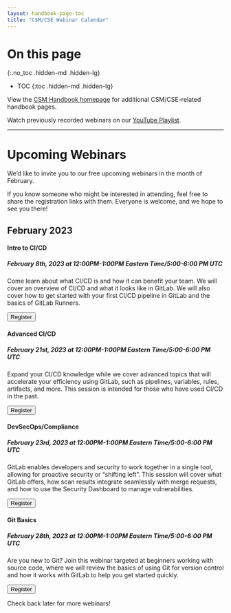 ```yaml
---
layout: handbook-page-toc
title: "CSM/CSE Webinar Calendar"
---
```

# On this page
{:.no_toc .hidden-md .hidden-lg}

- TOC
{:toc .hidden-md .hidden-lg}

View the [CSM Handbook homepage](/handbook/customer-success/csm/) for additional CSM/CSE-related handbook pages.

Watch previously recorded webinars on our [YouTube Playlist](https://www.youtube.com/playlist?list=PL05JrBw4t0Kpczt4pRtyF147Uvn2bGGvq).

---

# Upcoming Webinars

We’d like to invite you to our free upcoming webinars in the month of February.

If you know someone who might be interested in attending, feel free to share the registration links with them. Everyone is welcome, and we hope to see you there!

## February 2023

#### Intro to CI/CD
##### February 8th, 2023 at 12:00PM-1:00PM Eastern Time/5:00-6:00 PM UTC

Come learn about what CI/CD is and how it can benefit your team. We will cover an overview of CI/CD and what it looks like in GitLab. We will also cover how to get started with your first CI/CD pipeline in GitLab and the basics of GitLab Runners.

[<button class="btn btn-primary" type="button">Register</button>](https://gitlab.zoom.us/webinar/register/WN_g76U2DbZRE-XeYOWCbdIQQ)

#### Advanced CI/CD
##### February 21st, 2023 at 12:00PM-1:00PM Eastern Time/5:00-6:00 PM UTC

Expand your CI/CD knowledge while we cover advanced topics that will accelerate your efficiency using GitLab, such as pipelines, variables, rules, artifacts, and more. This session is intended for those who have used CI/CD in the past.

[<button class="btn btn-primary" type="button">Register</button>](https://gitlab.zoom.us/webinar/register/WN_9cCjKrT3R1-pGKOCYM--sQ)

#### DevSecOps/Compliance
##### February 23rd, 2023 at 12:00PM-1:00PM Eastern Time/5:00-6:00 PM UTC

GitLab enables developers and security to work together in a single tool, allowing for proactive security or “shifting left”. This session will cover what GitLab offers, how scan results integrate seamlessly with merge requests, and how to use the Security Dashboard to manage vulnerabilities.

[<button class="btn btn-primary" type="button">Register</button>](https://gitlab.zoom.us/webinar/register/WN_TPHOE_SFRQGZzGnTJ-HJ2Q)

#### Git Basics
##### February 28th, 2023 at 12:00PM-1:00PM Eastern Time/5:00-6:00 PM UTC

Are you new to Git? Join this webinar targeted at beginners working with source code, where we will review the basics of using Git for version control and how it works with GitLab to help you get started quickly.

[<button class="btn btn-primary" type="button">Register</button>](https://gitlab.zoom.us/webinar/register/WN_aqE37VmFQmaoKHvbMn2imQ)

Check back later for more webinars! 


